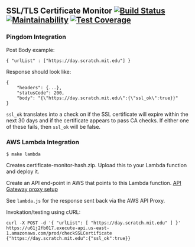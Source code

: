 
## SSL/TLS Certificate Monitor [![Build Status](https://travis-ci.org/colbygk/certificate-monitor.svg?branch=master)](https://travis-ci.org/colbygk/certificate-monitor) [![Maintainability](https://api.codeclimate.com/v1/badges/42125197add664d63c42/maintainability)](https://codeclimate.com/github/colbygk/certificate-monitor/maintainability) [![Test Coverage](https://api.codeclimate.com/v1/badges/42125197add664d63c42/test_coverage)](https://codeclimate.com/github/colbygk/certificate-monitor/test_coverage)


### Pingdom Integration

Post Body example:

```
{ "urlList" : ["https://day.scratch.mit.edu"] }
```

Response should look like:

```
{
    "headers": {...},
    "statusCode": 200,
    "body": "{\"https://day.scratch.mit.edu\":{\"ssl_ok\":true}}"
}
```

`ssl_ok` translates into a check on if the SSL certificate will expire within the next 30 days and if the certificate appears to pass CA checks. If either one of these fails, then `ssl_ok` will be false.

### AWS Lambda Integration

```
$ make lambda
```

Creates certificate-monitor-hash.zip. Upload this to your Lambda function and deploy it.

Create an API end-point in AWS that points to this Lambda function. [API Gateway proxy setup](https://docs.aws.amazon.com/apigateway/latest/developerguide/api-gateway-integration-settings-integration-response.html)

See `lambda.js` for the response sent back via the AWS API Proxy.

Invokation/testing using cURL:

```
curl -X POST -d '{ "urlList": [ "https://day.scratch.mit.edu" ] }' https://u61j2fb017.execute-api.us-east-1.amazonaws.com/prod/checkSSLCertificate
{"https://day.scratch.mit.edu":{"ssl_ok":true}}
```
